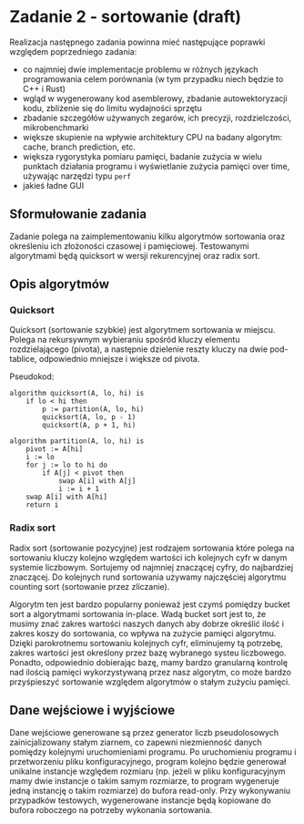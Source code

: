# Zadanie 2 - sortowanie (draft)

Realizacja następnego zadania powinna mieć następujące poprawki względem poprzedniego zadania:

-   co najmniej dwie implementacje problemu w różnych językach programowania celem porównania (w tym przypadku niech
    będzie to C++ i Rust)
-   wgląd w wygenerowany kod asemblerowy, zbadanie autowektoryzacji kodu, zbliżenie się do limitu wydajności sprzętu
-   zbadanie szczegółów używanych zegarów, ich precyzji, rozdzielczości, mikrobenchmarki
-   większe skupienie na wpływie architektury CPU na badany algorytm: cache, branch prediction, etc.
-   większa rygorystyka pomiaru pamięci, badanie zużycia w wielu punktach działania programu i wyświetlanie zużycia
    pamięci over time, używając narzędzi typu `perf`
-   jakieś ładne GUI

## Sformułowanie zadania

Zadanie polega na zaimplementowaniu kilku algorytmów sortowania oraz określeniu ich złożoności czasowej i pamięciowej.
Testowanymi algorytmami będą quicksort w wersji rekurencyjnej oraz radix sort.

## Opis algorytmów

### Quicksort

Quicksort (sortowanie szybkie) jest algorytmem sortowania w miejscu. Polega na rekursywnym wybieraniu spośród kluczy
elementu rozdzielającego (pivota), a następnie dzielenie reszty kluczy na dwie pod-tablice, odpowiednio mniejsze i
większe od pivota.

Pseudokod:

```
algorithm quicksort(A, lo, hi) is
    if lo < hi then
        p := partition(A, lo, hi)
        quicksort(A, lo, p - 1)
        quicksort(A, p + 1, hi)

algorithm partition(A, lo, hi) is
    pivot := A[hi]
    i := lo
    for j := lo to hi do
        if A[j] < pivot then
            swap A[i] with A[j]
            i := i + 1
    swap A[i] with A[hi]
    return i
```

### Radix sort

Radix sort (sortowanie pozycyjne) jest rodzajem sortowania które polega na sortowaniu kluczy kolejno względem wartości
ich kolejnych cyfr w danym systemie liczbowym. Sortujemy od najmniej znaczącej cyfry, do najbardziej znaczącej. Do
kolejnych rund sortowania używamy najczęściej algorytmu counting sort (sortowanie przez zliczanie).

Algorytm ten jest bardzo popularny ponieważ jest czymś pomiędzy bucket sort a algorytmami sortowania in-place. Wadą
bucket sort jest to, że musimy znać zakres wartości naszych danych aby dobrze określić ilość i zakres koszy do
sortowania, co wpływa na zużycie pamięci algorytmu. Dzięki parokrotnemu sortowaniu kolejnych cyfr, eliminujemy tą
potrzebę, zakres wartości jest określony przez bazę wybranego systeu liczbowego. Ponadto, odpowiednio dobierając bazę,
mamy bardzo granularną kontrolę nad ilością pamięci wykorzystywaną przez nasz algorytm, co może bardzo przyśpieszyć
sortowanie względem algorytmów o stałym zużyciu pamięci.

## Dane wejściowe i wyjściowe

Dane wejściowe generowane są przez generator liczb pseudolosowych zainicjalizowany stałym ziarnem, co zapewni
niezmienność danych pomiędzy kolejnymi uruchomieniami programu. Po uruchomieniu programu i przetworzeniu pliku
konfiguracyjnego, program kolejno będzie generował unikalne instancje względem rozmiaru (np. jeżeli w pliku
konfiguracyjnym mamy dwie instancje o takim samym rozmiarze, to program wygeneruje jedną instancję o takim rozmiarze) do
bufora read-only. Przy wykonywaniu przypadków testowych, wygenerowane instancje będą kopiowane do bufora roboczego na
potrzeby wykonania sortowania.
